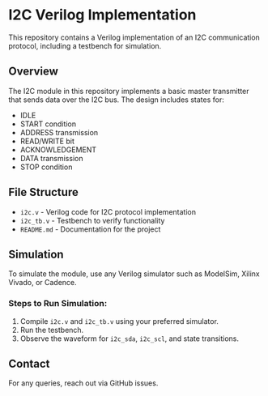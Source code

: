 # I2C Verilog Implementation

This repository contains a Verilog implementation of an I2C communication protocol, including a testbench for simulation.

## Overview
The I2C module in this repository implements a basic master transmitter that sends data over the I2C bus. The design includes states for:
- IDLE
- START condition
- ADDRESS transmission
- READ/WRITE bit
- ACKNOWLEDGEMENT
- DATA transmission
- STOP condition

## File Structure
- `i2c.v` - Verilog code for I2C protocol implementation
- `i2c_tb.v` - Testbench to verify functionality
- `README.md` - Documentation for the project

## Simulation
To simulate the module, use any Verilog simulator such as ModelSim, Xilinx Vivado, or Cadence.

### Steps to Run Simulation:
1. Compile `i2c.v` and `i2c_tb.v` using your preferred simulator.
2. Run the testbench.
3. Observe the waveform for `i2c_sda`, `i2c_scl`, and state transitions.

## Contact
For any queries, reach out via GitHub issues.

